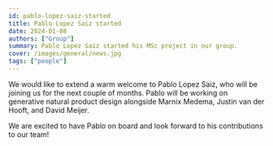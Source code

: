 ```yaml
---
id: pablo-lopez-saiz-started
title: Pablo Lopez Saiz started
date: 2024-01-08
authors: ["Group"]
summary: Pablo Lopez Saiz started his MSc project in our group.
cover: /images/general/news.jpg
tags: ["people"]
---
```


We would like to extend a warm welcome to Pablo Lopez Saiz, who will be joining us for the next couple of months. Pablo will be working on generative natural product design alongside Marnix Medema, Justin van der Hooft, and David Meijer.

We are excited to have Pablo on board and look forward to his contributions to our team!